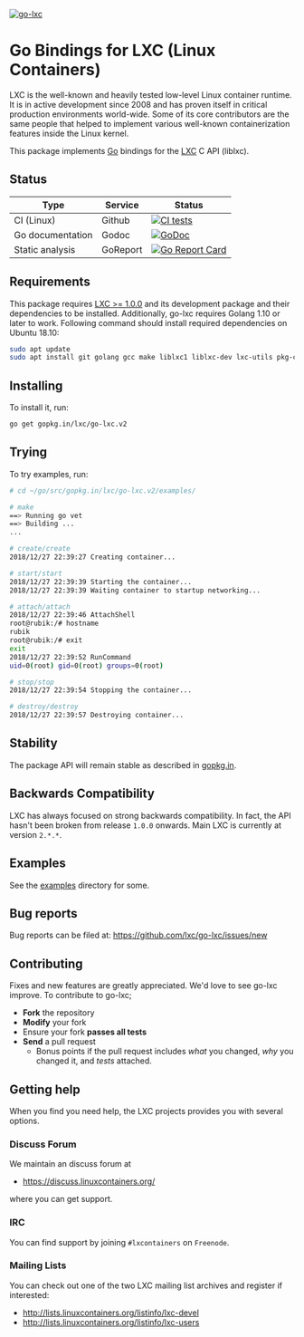 [![go-lxc](https://linuxcontainers.org/static/img/containers.png)](https://linuxcontainers.org/)
# Go Bindings for LXC (Linux Containers)

LXC is the well-known and heavily tested low-level Linux container runtime. It
is in active development since 2008 and has proven itself in critical
production environments world-wide. Some of its core contributors are the same
people that helped to implement various well-known containerization features
inside the Linux kernel.


This package implements [Go](https://golang.org) bindings for the [LXC](https://linuxcontainers.org/lxc/introduction/) C API (liblxc).

## Status
Type            | Service               | Status
---             | ---                   | ---
CI (Linux)      | Github                | [![CI tests](https://github.com/lxc/go-lxc/actions/workflows/test.yml/badge.svg?branch=v2)](https://github.com/lxc/go-lxc/actions/workflows/test.yml)
Go documentation    | Godoc                 | [![GoDoc](https://godoc.org/gopkg.in/lxc/go-lxc.v2?status.svg)](https://godoc.org/gopkg.in/lxc/go-lxc.v2)
Static analysis     | GoReport              | [![Go Report Card](https://goreportcard.com/badge/gopkg.in/lxc/go-lxc.v2)](https://goreportcard.com/report/gopkg.in/lxc/go-lxc.v2)

## Requirements

This package requires [LXC >= 1.0.0](https://github.com/lxc/lxc/releases) and its development package and their dependencies to be installed. Additionally, go-lxc requires Golang 1.10 or later to work. Following command should install required dependencies on Ubuntu 18.10:

```bash
sudo apt update
sudo apt install git golang gcc make liblxc1 liblxc-dev lxc-utils pkg-config
```

## Installing

To install it, run:

```bash
go get gopkg.in/lxc/go-lxc.v2
```

## Trying

To try examples, run:

```bash
# cd ~/go/src/gopkg.in/lxc/go-lxc.v2/examples/

# make
==> Running go vet 
==> Building ...
...

# create/create
2018/12/27 22:39:27 Creating container...

# start/start 
2018/12/27 22:39:39 Starting the container...
2018/12/27 22:39:39 Waiting container to startup networking...

# attach/attach 
2018/12/27 22:39:46 AttachShell
root@rubik:/# hostname
rubik
root@rubik:/# exit
exit
2018/12/27 22:39:52 RunCommand
uid=0(root) gid=0(root) groups=0(root)

# stop/stop 
2018/12/27 22:39:54 Stopping the container...

# destroy/destroy 
2018/12/27 22:39:57 Destroying container...
```

## Stability

The package API will remain stable as described in [gopkg.in](https://gopkg.in).

## Backwards Compatibility

LXC has always focused on strong backwards compatibility. In fact, the API hasn't been broken from release `1.0.0` onwards. Main LXC is currently at version `2.*.*`.

## Examples

See the [examples](https://github.com/lxc/go-lxc/tree/v2/examples) directory for some.

## Bug reports

Bug reports can be filed at: <https://github.com/lxc/go-lxc/issues/new>

## Contributing

Fixes and new features are greatly appreciated. We'd love to see go-lxc improve. To contribute to go-lxc;

* **Fork** the repository
* **Modify** your fork
* Ensure your fork **passes all tests**
* **Send** a pull request
	* Bonus points if the pull request includes *what* you changed, *why* you changed it, and *tests* attached.

## Getting help

When you find you need help, the LXC projects provides you with several options.

### Discuss Forum

We maintain an discuss forum at

- https://discuss.linuxcontainers.org/

where you can get support.

### IRC

You can find support by joining `#lxcontainers` on `Freenode`.

### Mailing Lists

You can check out one of the two LXC mailing list archives and register if interested:

- http://lists.linuxcontainers.org/listinfo/lxc-devel
- http://lists.linuxcontainers.org/listinfo/lxc-users
